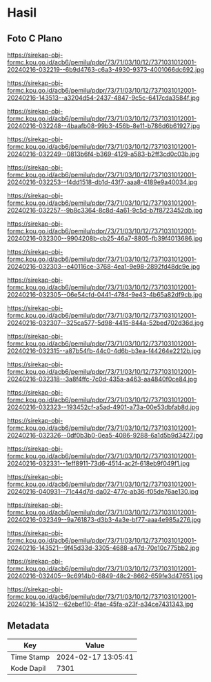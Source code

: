 # Hasil

## Foto C Plano

https://sirekap-obj-formc.kpu.go.id/acb6/pemilu/pdpr/73/71/03/10/12/7371031012001-20240216-032219--6b9d4763-c6a3-4930-9373-4001066dc692.jpg

https://sirekap-obj-formc.kpu.go.id/acb6/pemilu/pdpr/73/71/03/10/12/7371031012001-20240216-143513--a3204d54-2437-4847-9c5c-6417cda3584f.jpg

https://sirekap-obj-formc.kpu.go.id/acb6/pemilu/pdpr/73/71/03/10/12/7371031012001-20240216-032248--4baafb08-99b3-456b-8e11-b786d6b61927.jpg

https://sirekap-obj-formc.kpu.go.id/acb6/pemilu/pdpr/73/71/03/10/12/7371031012001-20240216-032249--0813b6f4-b369-4129-a583-b2ff3cd0c03b.jpg

https://sirekap-obj-formc.kpu.go.id/acb6/pemilu/pdpr/73/71/03/10/12/7371031012001-20240216-032253--f4dd1518-db1d-43f7-aaa8-4189e9a40034.jpg

https://sirekap-obj-formc.kpu.go.id/acb6/pemilu/pdpr/73/71/03/10/12/7371031012001-20240216-032257--9b8c3364-8c8d-4a61-9c5d-b7f8723452db.jpg

https://sirekap-obj-formc.kpu.go.id/acb6/pemilu/pdpr/73/71/03/10/12/7371031012001-20240216-032300--9904208b-cb25-46a7-8805-fb39f4013686.jpg

https://sirekap-obj-formc.kpu.go.id/acb6/pemilu/pdpr/73/71/03/10/12/7371031012001-20240216-032303--e40116ce-3768-4ea1-9e98-2892fd48dc9e.jpg

https://sirekap-obj-formc.kpu.go.id/acb6/pemilu/pdpr/73/71/03/10/12/7371031012001-20240216-032305--06e54cfd-0441-4784-9e43-4b65a82df9cb.jpg

https://sirekap-obj-formc.kpu.go.id/acb6/pemilu/pdpr/73/71/03/10/12/7371031012001-20240216-032307--325ca577-5d98-4415-844a-52bed702d36d.jpg

https://sirekap-obj-formc.kpu.go.id/acb6/pemilu/pdpr/73/71/03/10/12/7371031012001-20240216-032315--a87b54fb-44c0-4d6b-b3ea-f44264e2212b.jpg

https://sirekap-obj-formc.kpu.go.id/acb6/pemilu/pdpr/73/71/03/10/12/7371031012001-20240216-032318--3a8f4ffc-7c0d-435a-a463-aa4840f0ce84.jpg

https://sirekap-obj-formc.kpu.go.id/acb6/pemilu/pdpr/73/71/03/10/12/7371031012001-20240216-032323--193452cf-a5ad-4901-a73a-00e53dbfab8d.jpg

https://sirekap-obj-formc.kpu.go.id/acb6/pemilu/pdpr/73/71/03/10/12/7371031012001-20240216-032326--0df0b3b0-0ea5-4086-9288-6a1d5b9d3427.jpg

https://sirekap-obj-formc.kpu.go.id/acb6/pemilu/pdpr/73/71/03/10/12/7371031012001-20240216-032331--1eff8911-73d6-4514-ac2f-618eb9f049f1.jpg

https://sirekap-obj-formc.kpu.go.id/acb6/pemilu/pdpr/73/71/03/10/12/7371031012001-20240216-040931--71c44d7d-da02-477c-ab36-f05de76ae130.jpg

https://sirekap-obj-formc.kpu.go.id/acb6/pemilu/pdpr/73/71/03/10/12/7371031012001-20240216-032349--9a761873-d3b3-4a3e-bf77-aaa4e985a276.jpg

https://sirekap-obj-formc.kpu.go.id/acb6/pemilu/pdpr/73/71/03/10/12/7371031012001-20240216-143521--9f45d33d-3305-4688-a47d-70e10c775bb2.jpg

https://sirekap-obj-formc.kpu.go.id/acb6/pemilu/pdpr/73/71/03/10/12/7371031012001-20240216-032405--9c6914b0-6849-48c2-8662-659fe3d47651.jpg

https://sirekap-obj-formc.kpu.go.id/acb6/pemilu/pdpr/73/71/03/10/12/7371031012001-20240216-143512--62ebef10-4fae-45fa-a23f-a34ce7431343.jpg


## Metadata

| Key        | Value               |
| ---------- | ------------------- |
| Time Stamp | 2024-02-17 13:05:41 |
| Kode Dapil | 7301                |



